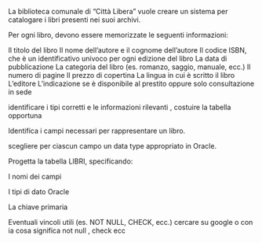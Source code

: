 

La biblioteca comunale di “Città Libera” vuole creare un sistema per catalogare i libri presenti nei suoi archivi.

Per ogni libro, devono essere memorizzate le seguenti informazioni:


Il titolo del libro
Il nome dell’autore e il cognome dell’autore
Il codice ISBN, che è un identificativo univoco per ogni edizione del libro
La data di pubblicazione
La categoria del libro (es. romanzo, saggio, manuale, ecc.)
Il numero di pagine
Il prezzo di copertina
La lingua in cui è scritto il libro
L’editore
L’indicazione se è disponibile al prestito oppure solo consultazione in sede


identificare i tipi corretti e le informazioni rilevanti , costuire la tabella opportuna


Identifica i campi necessari per rappresentare un libro.

scegliere  per ciascun campo un data type appropriato in Oracle.

Progetta la tabella LIBRI, specificando:

I nomi dei campi

I tipi di dato Oracle

La chiave primaria

Eventuali vincoli utili (es. NOT NULL, CHECK, ecc.) cercare su google o con ia cosa significa not null , check ecc 
